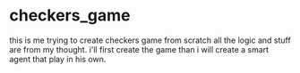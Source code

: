 # checkers_game
this is me trying to create checkers game from scratch all the logic and stuff are from my thought.
i'll first create the game than i will create a smart agent that play in his own.

